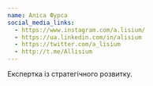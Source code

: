```yaml
---
name: Аліса Фурса
social_media_links:
  - https://www.instagram.com/a.lisium/
  - https://ua.linkedin.com/in/alisium
  - https://twitter.com/a_lisium
  - http://t.me/Allisium
---
```


Експертка із стратегічного розвитку.
